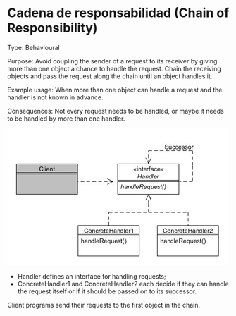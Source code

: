 # Cadena de responsabilidad (Chain of Responsibility)

Type: Behavioural

Purpose: Avoid coupling the sender of a request to its receiver by giving more than one object a chance to handle the request. Chain the receiving objects and pass the request along the chain until an object handles it.

Example usage: When more than one object can handle a request and the handler is not known in advance.

Consequences: Not every request needs to be handled, or maybe it needs to be handled by more than one handler.

![_](../images/000050.jpg)

* Handler defines an interface for handling requests;
* ConcreteHandler1 and ConcreteHandler2 each decide if they can handle the request itself or if it should be passed on to its successor.

Client programs send their requests to the first object in the chain.
